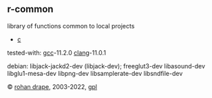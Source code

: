 r-common
--------

library of functions common to local projects

- [c](http://www.open-std.org/jtc1/sc22/wg14/)

tested-with:
[gcc](http://gcc.gnu.org/)-11.2.0
[clang](https://clang.llvm.org/)-11.0.1

debian:
libjack-jackd2-dev (libjack-dev);
freeglut3-dev libasound-dev libglu1-mesa-dev libpng-dev libsamplerate-dev libsndfile-dev

© [rohan drape](http://rohandrape.net/), 2003-2022, [gpl](http://gnu.org/copyleft/)
